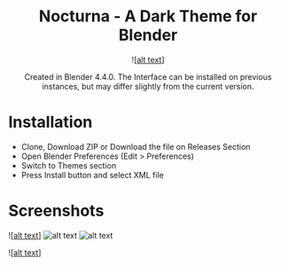 <div align="center">

  # Nocturna - A Dark Theme for Blender

![[alt text](https://github.com/AlejandroSqr/Nocturna-Theme/blob/main/assets/N_00.png "N00")]


Created in Blender 4.4.0. The Interface can be installed on previous instances, but may differ slightly from the current version.

<div align="left">

# Installation
-  Clone, Download ZIP or Download the file on Releases Section 
-  Open Blender Preferences (Edit > Preferences)
-  Switch to Themes section
-  Press Install button and select XML file

# Screenshots

![[alt text](https://github.com/AlejandroSqr/Nocturna-Theme/blob/main/assets/LayoutTN.png "LayoutTN")]
![alt text](https://github.com/AlejandroSqr/Nocturna-Theme/blob/main/assets/ModelingTN.png "ModelingTN")
![alt text](https://github.com/AlejandroSqr/Nocturna-Theme/blob/main/assets/UVEditTN.png "UVEditTN.png")



![[alt text](https://github.com/AlejandroSqr/Nocturna-Theme/blob/main/assets/N_00.png "N_00")]
